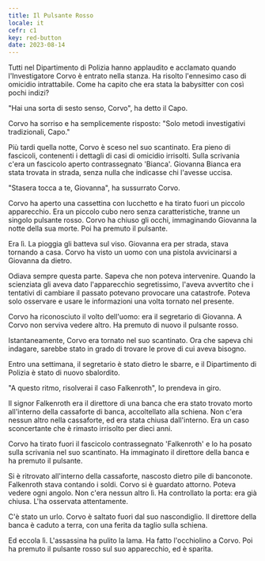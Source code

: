 ```yaml
---
title: Il Pulsante Rosso
locale: it
cefr: c1
key: red-button
date: 2023-08-14
---
```


Tutti nel Dipartimento di Polizia hanno applaudito e acclamato quando l'Investigatore Corvo è entrato nella stanza. Ha risolto l'ennesimo caso di omicidio intrattabile. Come ha capito che era stata la babysitter con così pochi indizi?

"Hai una sorta di sesto senso, Corvo", ha detto il Capo.

Corvo ha sorriso e ha semplicemente risposto: "Solo metodi investigativi tradizionali, Capo."

Più tardi quella notte, Corvo è sceso nel suo scantinato. Era pieno di fascicoli, contenenti i dettagli di casi di omicidio irrisolti. Sulla scrivania c'era un fascicolo aperto contrassegnato 'Bianca'. Giovanna Bianca era stata trovata in strada, senza nulla che indicasse chi l'avesse uccisa.

"Stasera tocca a te, Giovanna", ha sussurrato Corvo.

Corvo ha aperto una cassettina con lucchetto e ha tirato fuori un piccolo apparecchio. Era un piccolo cubo nero senza caratteristiche, tranne un singolo pulsante rosso. Corvo ha chiuso gli occhi, immaginando Giovanna la notte della sua morte. Poi ha premuto il pulsante.

Era lì. La pioggia gli batteva sul viso. Giovanna era per strada, stava tornando a casa. Corvo ha visto un uomo con una pistola avvicinarsi a Giovanna da dietro.

Odiava sempre questa parte. Sapeva che non poteva intervenire. Quando la scienziata gli aveva dato l'apparecchio segretissimo, l'aveva avvertito che i tentativi di cambiare il passato potevano provocare una catastrofe. Poteva solo osservare e usare le informazioni una volta tornato nel presente.

Corvo ha riconosciuto il volto dell'uomo: era il segretario di Giovanna. A Corvo non serviva vedere altro. Ha premuto di nuovo il pulsante rosso.

Istantaneamente, Corvo era tornato nel suo scantinato. Ora che sapeva chi indagare, sarebbe stato in grado di trovare le prove di cui aveva bisogno.

Entro una settimana, il segretario è stato dietro le sbarre, e il Dipartimento di Polizia è stato di nuovo sbalordito.

"A questo ritmo, risolverai il caso Falkenroth", lo prendeva in giro.

Il signor Falkenroth era il direttore di una banca che era stato trovato morto all'interno della cassaforte di banca, accoltellato alla schiena. Non c'era nessun altro nella cassaforte, ed era stata chiusa dall'interno. Era un caso sconcertante che è rimasto irrisolto per dieci anni.

Corvo ha tirato fuori il fascicolo contrassegnato 'Falkenroth' e lo ha posato sulla scrivania nel suo scantinato. Ha immaginato il direttore della banca e ha premuto il pulsante.

Si è ritrovato all'interno della cassaforte, nascosto dietro pile di banconote. Falkenroth stava contando i soldi. Corvo si è guardato attorno. Poteva vedere ogni angolo. Non c'era nessun altro lì. Ha controllato la porta: era già chiusa. L'ha osservata attentamente.

C'è stato un urlo. Corvo è saltato fuori dal suo nascondiglio. Il direttore della banca è caduto a terra, con una ferita da taglio sulla schiena.

Ed eccola lì. L'assassina ha pulito la lama. Ha fatto l'occhiolino a Corvo. Poi ha premuto il pulsante rosso sul suo apparecchio, ed è sparita.